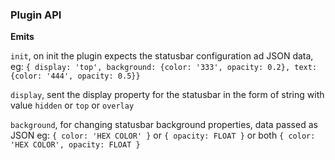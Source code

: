### Plugin API

**Emits**

`init`, on init the plugin expects the statusbar configuration ad JSON data, eg: `{ display: 'top', background: {color: '333', opacity: 0.2}, text: {color: '444', opacity: 0.5}}`

`display`, sent the display property for the statusbar in the form of string with value `hidden` or `top` or `overlay`

`background`, for changing statusbar background properties, data passed as JSON eg: `{ color: 'HEX COLOR' }` or `{ opacity: FLOAT }` or both `{ color: 'HEX COLOR', opacity: FLOAT }`
